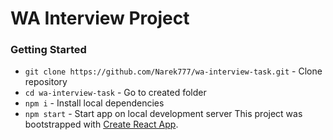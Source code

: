 # WA Interview Project

### Getting Started

* `git clone https://github.com/Narek777/wa-interview-task.git` - Clone repository
* `cd wa-interview-task` - Go to created folder
* `npm i` - Install local dependencies
* `npm start` - Start app on local development server
This project was bootstrapped with [Create React App](https://github.com/facebook/create-react-app).


